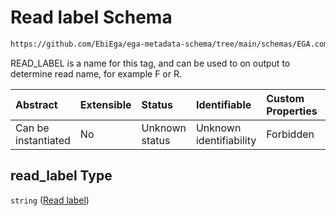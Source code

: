 # Read label Schema

```txt
https://github.com/EbiEga/ega-metadata-schema/tree/main/schemas/EGA.common-definitions.json#/definitions/spot_descriptor/items/properties/read_specs/items/properties/read_label
```

READ\_LABEL is a name for this tag, and can be used to on output to determine read name, for example F or R.

| Abstract            | Extensible | Status         | Identifiable            | Custom Properties | Additional Properties | Access Restrictions | Defined In                                                                                           |
| :------------------ | :--------- | :------------- | :---------------------- | :---------------- | :-------------------- | :------------------ | :--------------------------------------------------------------------------------------------------- |
| Can be instantiated | No         | Unknown status | Unknown identifiability | Forbidden         | Allowed               | none                | [EGA.common-definitions.json\*](../../../schemas/EGA.common-definitions.json "open original schema") |

## read\_label Type

`string` ([Read label](ega-12-definitions-spot-descriptor-spot-decode-spec-properties-read-specs-read-spec-properties-read-label.md))
